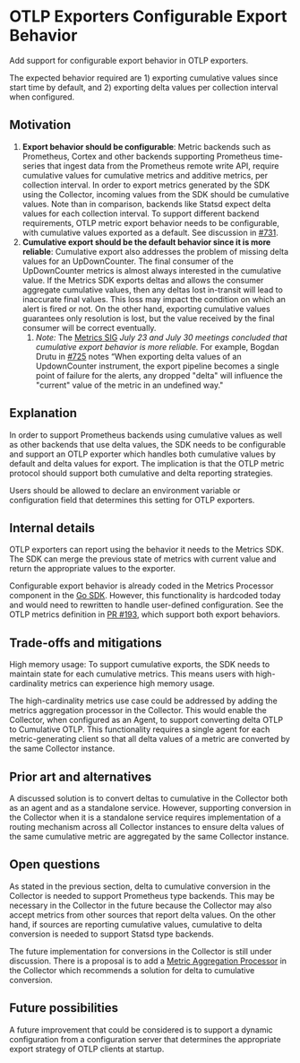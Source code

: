 # OTLP Exporters Configurable Export Behavior

 Add support for configurable export behavior in OTLP exporters.

 The expected behavior required are 1) exporting cumulative values since start time by default, and 2) exporting delta values per collection interval when configured.

## Motivation

1. **Export behavior should be configurable**: Metric backends such as Prometheus, Cortex and other backends supporting Prometheus time-series that ingest data from the Prometheus remote write API, require cumulative values for cumulative metrics and additive metrics, per collection interval. In order to export metrics generated by the SDK using the Collector, incoming values from the SDK should be cumulative values. Note than in comparison, backends like Statsd expect delta values for each collection interval. To support different backend requirements, OTLP metric export behavior needs to be configurable, with cumulative values exported as a default. See discussion in [#731](https://github.com/open-telemetry/opentelemetry-specification/issues/731).
2. **Cumulative export should be the default behavior since it is more reliable**: Cumulative export also addresses the problem of missing delta values for an UpDownCounter. The final consumer of the UpDownCounter metrics is almost always interested in the cumulative value. If the Metrics SDK exports deltas and allows the consumer aggregate cumulative values, then any deltas lost in-transit will lead to inaccurate final values. This loss may impact the condition on which an alert is fired or not. On the other hand, exporting cumulative values guarantees only resolution is lost, but the value received by the final consumer will be correct eventually.
    1. *Note:* The [Metrics SIG](https://docs.google.com/document/d/1LfDVyBJlIewwm3a0JtDtEjkusZjzQE3IAix8b0Fxy3Y/edit#heading=h.fxqkpi2ya3br) *July 23 and July 30 meetings concluded that cumulative export behavior is more reliable.* For example, Bogdan Drutu in [#725](https://github.com/open-telemetry/opentelemetry-specification/issues/725) notes “When exporting delta values of an UpdownCounter instrument, the export pipeline becomes a single point of failure for the alerts, any dropped "delta" will influence the "current" value of the metric in an undefined way."

## Explanation

In order to support Prometheus backends using cumulative values as well as other backends that use delta values, the SDK  needs to be configurable and support an OTLP exporter which handles both cumulative values by default and delta values for export. The implication is that the OTLP metric protocol should support both cumulative and delta reporting strategies.

Users should be allowed to declare an environment variable or configuration field that determines this setting for OTLP exporters.

## Internal details

OTLP exporters can report using the behavior it needs to the Metrics SDK. The SDK can merge the previous state of metrics with current value and return the appropriate values to the exporter.  
  
Configurable export behavior is already coded in the Metrics Processor component in the [Go SDK](https://github.com/open-telemetry/opentelemetry-go/pull/840). However, this functionality is hardcoded today and would need to rewritten to handle user-defined configuration. See the OTLP metrics definition in [PR #193](https://github.com/open-telemetry/opentelemetry-proto/pull/193), which support both export behaviors.

## Trade-offs and mitigations

 High memory usage: To support cumulative exports, the SDK needs to maintain state for each cumulative metrics. This means users with high-cardinality metrics can experience high memory usage.

The high-cardinality metrics use case could be addressed by adding the metrics aggregation processor in the Collector. This would enable the Collector, when configured as an Agent, to support converting delta OTLP to Cumulative OTLP. This functionality requires a single agent for each metric-generating client so that all delta values of a metric are converted by the same Collector instance.

## Prior art and alternatives

A discussed solution is to convert deltas to cumulative in the Collector both as an agent and as a standalone service. However, supporting conversion in the Collector when it is a standalone service requires implementation of a routing mechanism across all Collector instances to ensure delta values of the same cumulative metric are aggregated by the same Collector instance.

## Open questions

As stated in the previous section, delta to cumulative conversion in the Collector is needed to support Prometheus type backends. This may be necessary in the Collector in the future because the Collector may also accept metrics from other sources that report delta values. On the other hand, if sources are reporting cumulative values, cumulative to delta conversion is needed to support Statsd type backends.

The future implementation for conversions in the Collector is still under discussion. There is a proposal is to add a [Metric Aggregation Processor](https://github.com/open-telemetry/opentelemetry-collector/issues/1422) in the Collector which recommends a solution for delta to cumulative conversion.

## Future possibilities

A future improvement that could be considered is to support a dynamic configuration from a configuration server that determines the appropriate export strategy of OTLP clients at startup.
